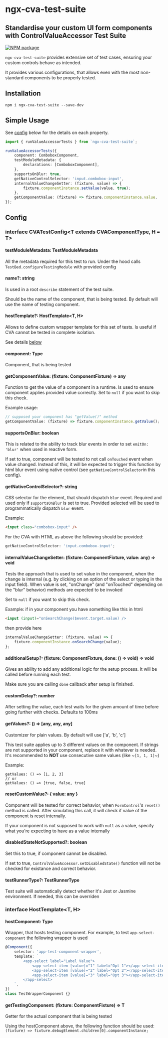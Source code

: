 # ngx-cva-test-suite

## Standardise your custom UI form components with ControlValueAccessor Test Suite

<a href="https://www.npmjs.com/ngx-cva-test-suite">
    <img src="https://img.shields.io/npm/v/ngx-cva-test-suite.svg?logo=npm&logoColor=fff&label=NPM+package&color=limegreen" alt="NPM package" />
</a>

`ngx-cva-test-suite` provides extensive set of test cases, ensuring your custom controls behave as intended.

It provides various configurations, that allows even with the most non-standard components to be properly tested.

## Installation

```
npm i ngx-cva-test-suite --save-dev
```

## Simple Usage

See [config](#config) below for the details on each property.

```typescript
import { runValueAccessorTests } from `ngx-cva-test-suite`;

runValueAccessorTests({
    component: ComboboxComponent,
    testModuleMetadata: {
        declarations: [ComboboxComponent],
    },
    supportsOnBlur: true,
    getNativeControlSelector: 'input.combobox-input',
    internalValueChangeSetter: (fixture, value) => {
        fixture.componentInstance.setValue(value, true);
    },
    getComponentValue: (fixture) => fixture.componentInstance.value,
});
```

## Config

### interface CVATestConfig<T extends CVAComponentType, H = T>

#### testModuleMetadata: TestModuleMetadata

All the metadata required for this test to run. Under the hood calls `TestBed.configureTestingModule` with provided config

#### name?: string

Is used in a root `describe` statement of the test suite.

Should be the name of the component, that is being tested. By default will use the name of testing component.

#### hostTemplate?: HostTemplate<T, H>

Allows to define custom wrapper template for this set of tests. Is useful if CVA cannot be tested in complete isolation.

See details [below](#interface-hosttemplatet-h)

#### component: Type<T>

Component, that is being tested

#### getComponentValue: (fixture: ComponentFixture<H>) => any

Function to get the value of a component in a runtime. Is used to ensure component applies provided value correctly.
Set to `null` if you want to skip this check.

Example usage:

```typescript
// supposed your component has "getValue()" method
getComponentValue: (fixture) => fixture.componentInstance.getValue();
```

#### supportsOnBlur: boolean

This is related to the ability to track blur events in order to set `emitOn: 'blur'` when used in reactive form.

If set to true, component will be tested to not call `onTouched` event when value changed.
Instead of this, it will be expected to trigger this function
by html blur event using native control (see `getNativeControlSelector`in this config).

#### getNativeControlSelector?: string

CSS selector for the element, that should dispatch `blur` event. Required and used only if `supportsOnBlur` is set to true.
Provided selected will be used to programmatically dispatch `blur` event.

Example:

```html
<input class="combobox-input" />
```

For the CVA with HTML as above the following should be provided:

```typescript
getNativeControlSelector: 'input.combobox-input';
```

#### internalValueChangeSetter: (fixture: ComponentFixture<H>, value: any) => void

Tests the approach that is used to set value in the component, when the change is internal
(e.g. by clicking on an option of the select or typing in the input field).
When value is set, "onChange" (and "onTouched" depending on the "blur" behavior) methods are expected to be invoked

Set to `null` if you want to skip this check.

Example:
if in your component you have something like this in html

```html
<input (input)="onSearchChange($event.target.value) />
```

then provide here

```typescript
internalValueChangeSetter: (fixture, value) => {
    fixture.componentInstance.onSearchChange(value);
};
```

#### additionalSetup?: (fixture: ComponentFixture<H>, done: () => void) => void

Gives an ability to add any additional logic for the setup process.
It will be called before running each test.

Make sure you are calling `done` callback after setup is finished.

#### customDelay?: number

After setting the value, each test waits for the given amount of time before going further with checks. Defaults to 100ms

#### getValues?: () => [any, any, any]

Customizer for plain values. By default will use ['a', 'b', 'c']

This test suite applies up to 3 different values on the component. If strings are not supported in your component,
replace it with whatever is needed. It's recommended to **NOT** use consecutive same values (like ~`[1, 1, 1]`~)

Example:

```
getValues: () => [1, 2, 3]
// or
getValues: () => [true, false, true]
```

#### resetCustomValue?: { value: any }

Component will be tested for correct behavior, when `FormControl`'s `reset()` method is called.
After simulating this call, it will check if value of the component is reset internally.

If your component is not supposed to work with `null` as a value, specify what you're expecting to have as a value internally

#### disabledStateNotSupported?: boolean

Set this to true, if component cannot be disabled.

If set to true, `ControlValueAccessor.setDisabledState()` function will not be checked for existance and correct behavior.

#### testRunnerType?: TestRunnerType

Test suite will automatically detect whether it's Jest or Jasmine environment. If needed, this can be overriden

### interface HostTemplate<T, H>

#### hostComponent: Type<any>

Wrapper, that hosts testing component. For example, to test `app-select-component` the following wrapper is used

```typescript
@Component({
    selector: 'app-test-component-wrapper',
    template: `
        <app-select label="Label Value">
            <app-select-item [value]="1" label="Opt 1"></app-select-item>
            <app-select-item [value]="2" label="Opt 2"></app-select-item>
            <app-select-item [value]="3" label="Opt 3"></app-select-item>
        </app-select>
    `,
})
class TestWrapperComponent {}
```

#### getTestingComponent: (fixture: ComponentFixture<H>) => T

Getter for the actual component that is being tested

Using the hostComponent above, the following function should be used:
`(fixture) => fixture.debugElement.children[0].componentInstance;`
